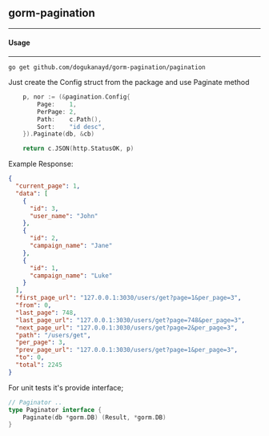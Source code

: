 ## gorm-pagination

---

#### Usage

---
```shell
go get github.com/dogukanayd/gorm-pagination/pagination
```

Just create the Config struct from the package and use Paginate method

```go
	p, nor := (&pagination.Config{
		Page:    1,
		PerPage: 2,
		Path:    c.Path(),
		Sort:    "id desc",
	}).Paginate(db, &cb)

    return c.JSON(http.StatusOK, p)
```
Example Response:
```json
{
  "current_page": 1,
  "data": [
    {
      "id": 3,
      "user_name": "John"
    },
    {
      "id": 2,
      "campaign_name": "Jane"
    },
    {
      "id": 1,
      "campaign_name": "Luke"
    }
  ],
  "first_page_url": "127.0.0.1:3030/users/get?page=1&per_page=3",
  "from": 0,
  "last_page": 748,
  "last_page_url": "127.0.0.1:3030/users/get?page=748&per_page=3",
  "next_page_url": "127.0.0.1:3030/users/get?page=2&per_page=3",
  "path": "/users/get",
  "per_page": 3,
  "prev_page_url": "127.0.0.1:3030/users/get?page=1&per_page=3",
  "to": 0,
  "total": 2245
}
```
For unit tests it's provide interface;
```go
// Paginator ..
type Paginator interface {
	Paginate(db *gorm.DB) (Result, *gorm.DB)
}
```
